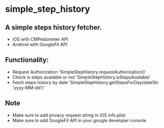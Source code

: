 # simple_step_history


## A simple steps history fetcher.
- iOS with CMPedometer API
- Android with GoogleFit API

## Functionality: 
- Request Authorization
'SimpleStepHistory.requestAuthorization()'
- Check is steps available or not
'SimpleStepHistory.isStepsAvailable'
- Fetch steps history by date
'SimpleStepHistory.getStepsForDay(dateStr: 'yyyy-MM-dd')'

## Note
- Make sure to add privacy request string in iOS info.plist
- Make sure to add GoogleFit API in your google developer console